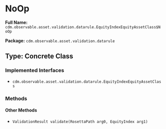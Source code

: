# NoOp

**Full Name:** `cdm.observable.asset.validation.datarule.EquityIndexEquityAssetClass$NoOp`

**Package:** `cdm.observable.asset.validation.datarule`

## Type: Concrete Class

### Implemented Interfaces

- `cdm.observable.asset.validation.datarule.EquityIndexEquityAssetClass`

### Methods

#### Other Methods

- `ValidationResult validate(RosettaPath arg0, EquityIndex arg1)`

